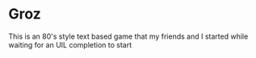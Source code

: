 Groz
====

This is an 80's style text based game that my friends and I started while waiting for an UIL completion to start
